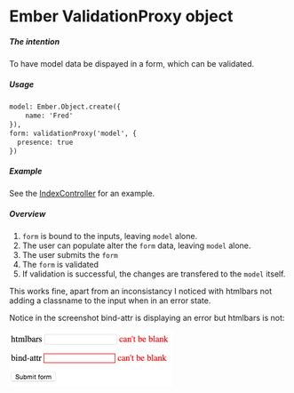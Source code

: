 # Ember ValidationProxy object

##### The intention

To have model data be dispayed in a form, which can be validated.

##### Usage


	model: Ember.Object.create({
		name: 'Fred'
	}),
	form: validationProxy('model', {
	  presence: true
	})
	
##### Example

See the [IndexController](app/controllers/index.js) for an example.

##### Overview

1. `form` is bound to the inputs, leaving `model` alone.
2. The user can populate alter the `form` data, leaving `model` alone.
3. The user submits the `form`
4. The `form` is validated
5. If validation is successful, the changes are transfered to the `model` itself.

This works fine, apart from an inconsistancy I noticed with htmlbars not adding a classname to the input when in an error state.

Notice in the screenshot bind-attr is displaying an error but htmlbars is not:

<img src="screenshot.png" width="293" height="100">

